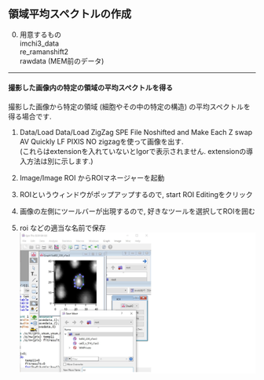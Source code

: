 ## 領域平均スペクトルの作成  

0. 用意するもの  
imchi3_data  
re_ramanshift2  
rawdata (MEM前のデータ)  


---
#### 撮影した画像内の特定の領域の平均スペクトルを得る  
撮影した画像から特定の領域 (細胞やその中の特定の構造) の平均スペクトルを得る場合です.   

1. Data/Load Data/Load ZigZag SPE File Noshifted and Make Each Z swap AV Quickly LF PIXIS NO zigzagを使って画像を出す.   
(これらはextensionを入れていないとIgorで表示されません. extensionの導入方法は別に示します.)

2. Image/Image ROI からROIマネージャーを起動  

3. ROIというウィンドウがポップアップするので, start ROI Editingをクリック 

4. 画像の左側にツールバーが出現するので, 好きなツールを選択してROIを囲む  


5. roi などの適当な名前で保存  
![roi_setting](.\roi_setting.jpg)

